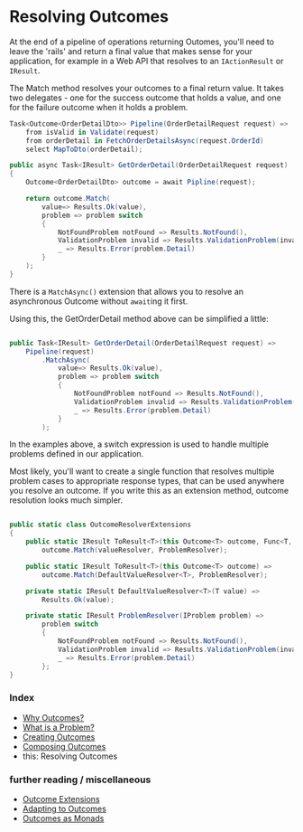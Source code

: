 # Resolving Outcomes

At the end of a pipeline of operations returning Outomes, you'll need to leave the 'rails' and return a final value that makes sense for your application, for example in a Web API that resolves to an `IActionResult` or `IResult`.

The Match method resolves your outcomes to a final return value. It takes two delegates - one for the success outcome that holds a value,
and one for the failure outcome when it holds a problem.

```csharp
Task<Outcome<OrderDetailDto>> Pipeline(OrderDetailRequest request) =>
    from isValid in Validate(request)
    from orderDetail in FetchOrderDetailsAsync(request.OrderId)
    select MapToDto(orderDetail);

public async Task<IResult> GetOrderDetail(OrderDetailRequest request)
{
    Outcome<OrderDetailDto> outcome = await Pipline(request);

    return outcome.Match(
        value=> Results.Ok(value),
        problem => problem switch
        {
            NotFoundProblem notFound => Results.NotFound(),
            ValidationProblem invalid => Results.ValidationProblem(invalid.Message)
            _ => Results.Error(problem.Detail)
        }
    );
}
```

There is a `MatchAsync()` extension that allows you to resolve an asynchronous Outcome without `await`ing it first.

Using this, the GetOrderDetail method above can be simplified a little:

```csharp

public Task<IResult> GetOrderDetail(OrderDetailRequest request) =>
    Pipeline(request)
        .MatchAsync(
            value=> Results.Ok(value),
            problem => problem switch
            {
                NotFoundProblem notFound => Results.NotFound(),
                ValidationProblem invalid => Results.ValidationProblem(invalid.Message)
                _ => Results.Error(problem.Detail)
            }
        );
```

In the examples above, a switch expression is used to handle multiple problems defined in our application.

Most likely, you'll want to create a single function that resolves multiple problem cases to appropriate response types,
that can be used anywhere you resolve an outcome. If you write this as an extension method, outcome resolution looks much simpler.

```csharp

public static class OutcomeResolverExtensions
{
    public static IResult ToResult<T>(this Outcome<T> outcome, Func<T, IResult> valueResolver) =>
        outcome.Match(valueResolver, ProblemResolver);

    public static IResult ToResult<T>(this Outcome<T> outcome) =>
        outcome.Match(DefaultValueResolver<T>, ProblemResolver);

    private static IResult DefaultValueResolver<T>(T value) => 
        Results.Ok(value);

    private static IResult ProblemResolver(IProblem problem) =>
        problem switch 
        {
            NotFoundProblem notFound => Results.NotFound(),
            ValidationProblem invalid => Results.ValidationProblem(invalid.Message)
            _ => Results.Error(problem.Detail)
        };
}
```

### Index
- [Why Outcomes?](../readme.md)
- [What is a Problem?](what-is-a-problem.md)
- [Creating Outcomes](creating-outcomes.md)
- [Composing Outcomes](composing-outcomes.md)
- this: Resolving Outcomes

### further reading / miscellaneous
- [Outcome Extensions](outcome-extensions.md)
- [Adapting to Outcomes](outcome-adaptation.md)
- [Outcomes as Monads](outcomes-as-monads.md)